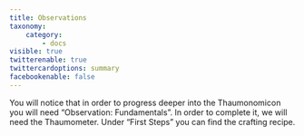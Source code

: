 ```yaml
---
title: Observations
taxonomy:
    category:
        - docs
visible: true
twitterenable: true
twittercardoptions: summary
facebookenable: false
---
```


You will notice that in order to progress deeper into the Thaumonomicon you will need “Observation: Fundamentals”. In order to complete it, we will need the Thaumometer. Under “First Steps” you can find the crafting recipe.